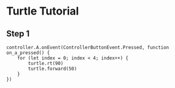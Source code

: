 # Turtle Tutorial

## Step 1
``` blocks
controller.A.onEvent(ControllerButtonEvent.Pressed, function on_a_pressed() {
    for (let index = 0; index < 4; index++) {
        turtle.rt(90)
        turtle.forward(50)
    }
})

```
